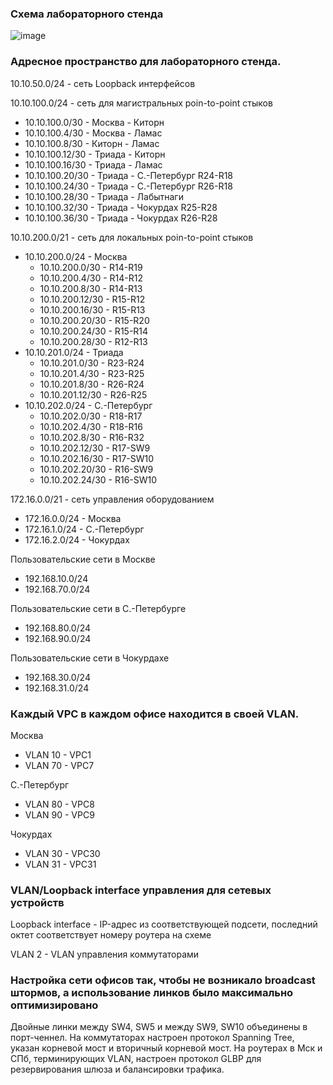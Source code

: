### Схема лабораторного стенда

![image](https://github.com/verttte/otus-labs/assets/165086553/8165f3be-deb6-49b4-80a1-b0376871103b)

### Адресное пространство для лабораторного стенда.

10.10.50.0/24 - сеть Loopback интерфейсов

10.10.100.0/24 - сеть для магистральных poin-to-point стыков  
 - 10.10.100.0/30 - Москва - Киторн  
 - 10.10.100.4/30 - Москва - Ламас  
 - 10.10.100.8/30 - Киторн - Ламас  
 - 10.10.100.12/30 - Триада - Киторн  
 - 10.10.100.16/30 - Триада - Ламас  
 - 10.10.100.20/30 - Триада - С.-Петербург R24-R18  
 - 10.10.100.24/30 - Триада - С.-Петербург R26-R18  
 - 10.10.100.28/30 - Триада - Лабытнаги  
 - 10.10.100.32/30 - Триада - Чокурдах R25-R28  
 - 10.10.100.36/30 - Триада - Чокурдах R26-R28  

10.10.200.0/21 - сеть для локальных poin-to-point стыков  
 - 10.10.200.0/24 - Москва  
   - 10.10.200.0/30 - R14-R19  
   - 10.10.200.4/30 - R14-R12  
   - 10.10.200.8/30 - R14-R13  
   - 10.10.200.12/30 - R15-R12  
   - 10.10.200.16/30 - R15-R13  
   - 10.10.200.20/30 - R15-R20  
   - 10.10.200.24/30 - R15-R14  
   - 10.10.200.28/30 - R12-R13  
 - 10.10.201.0/24 - Триада  
   - 10.10.201.0/30 - R23-R24  
   - 10.10.201.4/30 - R23-R25  
   - 10.10.201.8/30 - R26-R24  
   - 10.10.201.12/30 - R26-R25  
 - 10.10.202.0/24 - С.-Петербург  
   - 10.10.202.0/30 - R18-R17  
   - 10.10.202.4/30 - R18-R16  
   - 10.10.202.8/30 - R16-R32  
   - 10.10.202.12/30 - R17-SW9  
   - 10.10.202.16/30 - R17-SW10  
   - 10.10.202.20/30 - R16-SW9  
   - 10.10.202.24/30 - R16-SW10  

172.16.0.0/21 - сеть управления оборудованием  
 - 172.16.0.0/24 - Москва  
 - 172.16.1.0/24 - С.-Петербург  
 - 172.16.2.0/24 - Чокурдах  

Пользовательские сети в Москве  
 - 192.168.10.0/24  
 - 192.168.70.0/24  

Пользовательские сети в С.-Петербурге  
 - 192.168.80.0/24  
 - 192.168.90.0/24  

Пользовательские сети в Чокурдахе  
 - 192.168.30.0/24  
 - 192.168.31.0/24  

### Каждый VPC в каждом офисе находится в своей VLAN.  

Москва  
 - VLAN 10 - VPC1  
 - VLAN 70 - VPC7  

С.-Петербург  
 - VLAN 80 - VPC8  
 - VLAN 90 - VPC9  

Чокурдах  
 - VLAN 30 - VPC30  
 - VLAN 31 - VPC31  

### VLAN/Loopback interface управления для сетевых устройств  

Loopback interface - IP-адрес из соответствующей подсети, последний октет соответствует номеру роутера на схеме

VLAN 2 - VLAN управления коммутаторами  

### Настройка сети офисов так, чтобы не возникало broadcast штормов, а использование линков было максимально оптимизировано  

Двойные линки между SW4, SW5 и между SW9, SW10 объединены в порт-ченнел. На коммутаторах настроен протокол Spanning Tree, указан корневой мост и вторичный корневой мост. На роутерах в Мск и СПб, терминирующих VLAN, настроен протокол GLBP для резервирования шлюза и балансировки трафика.
